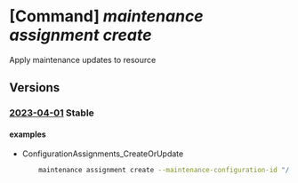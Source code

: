# [Command] _maintenance assignment create_

Apply maintenance updates to resource

## Versions

### [2023-04-01](/Resources/mgmt-plane/L3N1YnNjcmlwdGlvbnMve30vcmVzb3VyY2Vncm91cHMve30vcHJvdmlkZXJzL3t9L3t9L3t9L3Byb3ZpZGVycy9taWNyb3NvZnQubWFpbnRlbmFuY2UvY29uZmlndXJhdGlvbmFzc2lnbm1lbnRzL3t9/2023-04-01.xml) **Stable**

<!-- mgmt-plane /subscriptions/{}/resourcegroups/{}/providers/{}/{}/{}/providers/microsoft.maintenance/configurationassignments/{} 2023-04-01 -->

#### examples

- ConfigurationAssignments_CreateOrUpdate
    ```bash
        maintenance assignment create --maintenance-configuration-id "/subscriptions/00000000-0000-0000-0000-00000000/resourcegroups/examplerg/providers/Microsoft.Maintenance/maintenanceConfigurations/configuration1" --name "workervmConfiguration" --provider-name "Microsoft.Compute" --resource-group "examplerg" --resource-name "test1" --resource-type "virtualMachineScaleSets"
    ```
